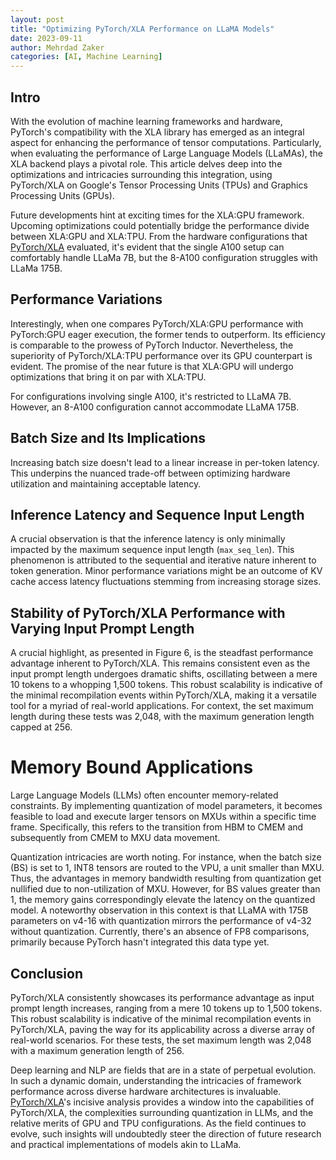 ```yaml
---
layout: post
title: "Optimizing PyTorch/XLA Performance on LLaMA Models"
date: 2023-09-11
author: Mehrdad Zaker
categories: [AI, Machine Learning]
---
```


## Intro

With the evolution of machine learning frameworks and hardware, PyTorch's compatibility with the XLA library has emerged as an integral aspect for enhancing the performance of tensor computations. Particularly, when evaluating the performance of Large Language Models (LLaMAs), the XLA backend plays a pivotal role. This article delves deep into the optimizations and intricacies surrounding this integration, using PyTorch/XLA on Google's Tensor Processing Units (TPUs) and Graphics Processing Units (GPUs).

Future developments hint at exciting times for the XLA:GPU framework. Upcoming optimizations could potentially bridge the performance divide between XLA:GPU and XLA:TPU. From the hardware configurations that [PyTorch/XLA](https://tinyurl.com/5bye37xw)
 evaluated, it's evident that the single A100 setup can comfortably handle LLaMa 7B, but the 8-A100 configuration struggles with LLaMa 175B.

## Performance Variations

Interestingly, when one compares PyTorch/XLA:GPU performance with PyTorch:GPU eager execution, the former tends to outperform. Its efficiency is comparable to the prowess of PyTorch Inductor. Nevertheless, the superiority of PyTorch/XLA:TPU performance over its GPU counterpart is evident. The promise of the near future is that XLA:GPU will undergo optimizations that bring it on par with XLA:TPU.

For configurations involving single A100, it's restricted to LLaMA 7B. However, an 8-A100 configuration cannot accommodate LLaMA 175B.

## Batch Size and Its Implications

Increasing batch size doesn't lead to a linear increase in per-token latency. This underpins the nuanced trade-off between optimizing hardware utilization and maintaining acceptable latency.

## Inference Latency and Sequence Input Length

A crucial observation is that the inference latency is only minimally impacted by the maximum sequence input length (`max_seq_len`). This phenomenon is attributed to the sequential and iterative nature inherent to token generation. Minor performance variations might be an outcome of KV cache access latency fluctuations stemming from increasing storage sizes.

## Stability of PyTorch/XLA Performance with Varying Input Prompt Length

A crucial highlight, as presented in Figure 6, is the steadfast performance advantage inherent to PyTorch/XLA. This remains consistent even as the input prompt length undergoes dramatic shifts, oscillating between a mere 10 tokens to a whopping 1,500 tokens. This robust scalability is indicative of the minimal recompilation events within PyTorch/XLA, making it a versatile tool for a myriad of real-world applications. For context, the set maximum length during these tests was 2,048, with the maximum generation length capped at 256.

# Memory Bound Applications

Large Language Models (LLMs) often encounter memory-related constraints. By implementing quantization of model parameters, it becomes feasible to load and execute larger tensors on MXUs within a specific time frame. Specifically, this refers to the transition from HBM to CMEM and subsequently from CMEM to MXU data movement.

Quantization intricacies are worth noting. For instance, when the batch size (BS) is set to 1, INT8 tensors are routed to the VPU, a unit smaller than MXU. Thus, the advantages in memory bandwidth resulting from quantization get nullified due to non-utilization of MXU. However, for BS values greater than 1, the memory gains correspondingly elevate the latency on the quantized model. A noteworthy observation in this context is that LLaMA with 175B parameters on v4-16 with quantization mirrors the performance of v4-32 without quantization. Currently, there's an absence of FP8 comparisons, primarily because PyTorch hasn't integrated this data type yet.

## Conclusion

PyTorch/XLA consistently showcases its performance advantage as input prompt length increases, ranging from a mere 10 tokens up to 1,500 tokens. This robust scalability is indicative of the minimal recompilation events in PyTorch/XLA, paving the way for its applicability across a diverse array of real-world scenarios. For these tests, the set maximum length was 2,048 with a maximum generation length of 256.

Deep learning and NLP are fields that are in a state of perpetual evolution. In such a dynamic domain, understanding the intricacies of framework performance across diverse hardware architectures is invaluable. [PyTorch/XLA](https://tinyurl.com/5bye37xw)'s incisive analysis provides a window into the capabilities of PyTorch/XLA, the complexities surrounding quantization in LLMs, and the relative merits of GPU and TPU configurations. As the field continues to evolve, such insights will undoubtedly steer the direction of future research and practical implementations of models akin to LLaMa.

